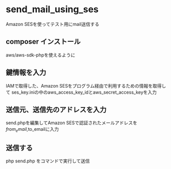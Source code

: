 # send_mail_using_ses
Amazon SESを使ってテスト用にmail送信する

## composer インストール
aws/aws-sdk-phpを使えるように

## 鍵情報を入力
IAMで取得した、Amazon SESをプログラム経由で利用するための情報を取得して
ses_key.iniの中のaws_access_key_idとaws_secret_access_keyを入力

## 送信元、送信先のアドレスを入力
send.phpを編集してAmazon SESで認証されたメールアドレスを$from_email,$to_emailに入力

## 送信する
php send.php
をコマンドで実行して送信
